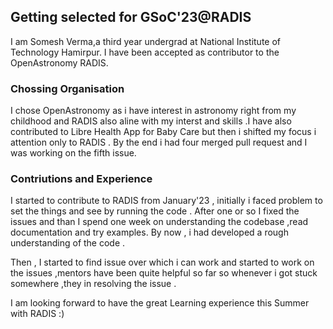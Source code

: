 
## Getting selected for GSoC'23@RADIS

I am Somesh Verma,a third year undergrad at National Institute of Technology Hamirpur. I have been accepted as contributor to the OpenAstronomy  RADIS.

### Chossing Organisation 
I  chose OpenAstronomy as i have interest in astronomy right from my childhood and RADIS also aline with my interst and skills .I have also contributed to Libre Health App for Baby Care but then i shifted my focus i attention only to RADIS . By the end i had four merged pull request and I was working on the fifth issue.

### Contriutions and Experience 
I started to contribute to RADIS from January'23 , initially i faced problem to set the things and see by running the code . After one or so I fixed the issues and than I spend one week on understanding the codebase ,read documentation and try examples. By now , i had developed a rough understanding of the code .

Then , I started to find issue over which i can work and started to work on the issues ,mentors have been quite helpful so far so whenever i got stuck somewhere ,they in resolving the issue .


I am looking forward to have the great Learning experience this Summer with RADIS :)


